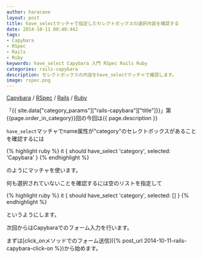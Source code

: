 ```yaml
---
author: haracane
layout: post
title: have_selectマッチャで指定したセレクトボックスの選択内容を確認する
date: 2014-10-11 08:40:44J
tags:
- Capybara
- RSpec
- Rails
- Ruby
keywords: have_select Capybara 入門 RSpec Rails Ruby
categories: rails-capybara
description: セレクトボックスの内容をhave_selectマッチャで確認します。
image: rspec.png
---
```

[Capybara](/tags/capybara/) / [RSpec](/tags/rspec/) / [Rails](/tags/rails/) / [Ruby](/tags/ruby/)

「{{ site.data["category_params"]["rails-capybara"]["title"]}}」第{{page.order_in_category}}回の今回は{{ page.description }}

`have_select`マッチャでname属性が"category"のセレクトボックスがあることを確認するには

{% highlight ruby %}
it { should have_select 'category', selected: 'Capybara' }
{% endhighlight %}

のようにマッチャを使います。

何も選択されていないことを確認するには空のリストを指定して

{% highlight ruby %}
it { should have_select 'category', selected: [] }
{% endhighlight %}

というようにします。

次回からはCapybaraでのフォーム入力を行います。

まずは[click_onメソッドでのフォーム送信]({% post_url 2014-10-11-rails-capybara-click-on %})から始めます。
